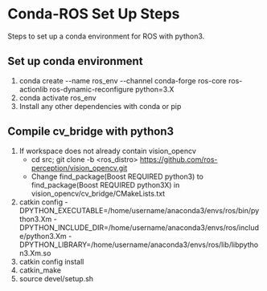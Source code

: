 # Conda-ROS Set Up Steps
Steps to set up a conda environment for ROS with python3.

## Set up conda environment
1. conda create --name ros_env --channel conda-forge ros-core ros-actionlib ros-dynamic-reconfigure python=3.X
2. conda activate ros_env
3. Install any other dependencies with conda or pip

## Compile cv_bridge with python3
1. If workspace does not already contain vision_opencv
	- cd src; git clone -b <ros_distro> https://github.com/ros-perception/vision_opencv.git
	- Change find_package(Boost REQUIRED python3) to find_package(Boost REQUIRED python3X) in vision_opencv/cv_bridge/CMakeLists.txt
2. catkin config -DPYTHON_EXECUTABLE=/home/username/anaconda3/envs/ros/bin/python3.Xm -DPYTHON_INCLUDE_DIR=/home/username/anaconda3/envs/ros/include/python3.Xm -DPYTHON_LIBRARY=/home/username/anaconda3/envs/ros/lib/libpython3.Xm.so
3. catkin config install
4. catkin_make
5. source devel/setup.sh

